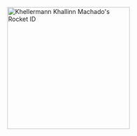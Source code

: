 <a href="https://app.rocketseat.com.br/me/khellermann"><img src="https://app.rocketseat.com.br/api/rocketid/share?slug=khellermann&type=card" width="280" alt="Khellermann Khallinn Machado's Rocket ID"/></a>

